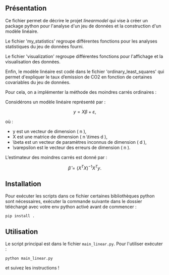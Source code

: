 ## Présentation

Ce fichier permet de décrire le projet $linearmodel$ qui vise à créer un package python pour l'analyse d'un jeu de données et la construction d'un modèle linéaire.

Le fichier 'my_statistics' regroupe différentes fonctions pour les analyses statistiques du jeu de données fourni.

Le fichier 'visualization' regroupe différentes fonctions pour l'affichage et la visualisation des données.

Enfin, le modèle linéaire est codé dans le fichier 'ordinary_least_squares' qui permet d'expliquer le taux d’emission de CO2 en fonction de certaines covariables du jeu de données.

Pour cela, on a implémenter la méthode des moindres carrés ordinaires :

Considérons un modèle linéaire représenté par :

$$
y = X \beta + \varepsilon,
$$

où :

- y est un vecteur de dimension \( n \),
- X est une matrice de dimension \( n \times d \),
- \beta  est un vecteur de paramètres inconnus de dimension \( d \),
- \varepsilon est le vecteur des erreurs de dimension \( n \).

L’estimateur des moindres carrés est donné par :

$$
\hat{\beta} = (X^T X)^{-1} X^T y.
$$

## Installation

Pour exécuter les scripts dans ce fichier certaines bibliothèques python sont nécessaires, exécuter la commande suivante dans le dossier téléchargé avec votre env python activé avant de commencer :
```
pip install .
```

## Utilisation

Le script principal est dans le fichier `main_linear.py`. Pour l'utiliser exécuter :
```
python main_linear.py
```
et suivez les instructions !
